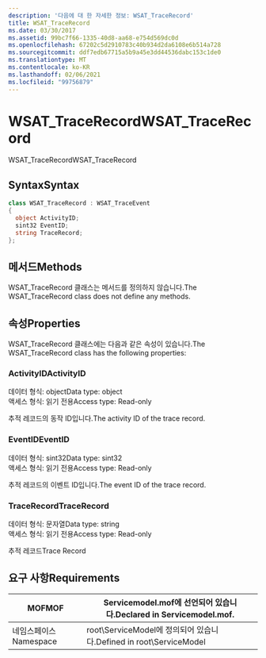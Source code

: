 ```yaml
---
description: '다음에 대 한 자세한 정보: WSAT_TraceRecord'
title: WSAT_TraceRecord
ms.date: 03/30/2017
ms.assetid: 99bc7f66-1335-40d8-aa68-e754d569dc0d
ms.openlocfilehash: 67202c5d2910783c40b934d2da6108e6b514a728
ms.sourcegitcommit: ddf7edb67715a5b9a45e3dd44536dabc153c1de0
ms.translationtype: MT
ms.contentlocale: ko-KR
ms.lasthandoff: 02/06/2021
ms.locfileid: "99756879"
---
```

# <a name="wsat_tracerecord"></a><span data-ttu-id="36360-103">WSAT_TraceRecord</span><span class="sxs-lookup"><span data-stu-id="36360-103">WSAT_TraceRecord</span></span>

<span data-ttu-id="36360-104">WSAT_TraceRecord</span><span class="sxs-lookup"><span data-stu-id="36360-104">WSAT_TraceRecord</span></span>  
  
## <a name="syntax"></a><span data-ttu-id="36360-105">Syntax</span><span class="sxs-lookup"><span data-stu-id="36360-105">Syntax</span></span>  
  
```csharp
class WSAT_TraceRecord : WSAT_TraceEvent  
{  
  object ActivityID;  
  sint32 EventID;  
  string TraceRecord;  
};  
```  
  
## <a name="methods"></a><span data-ttu-id="36360-106">메서드</span><span class="sxs-lookup"><span data-stu-id="36360-106">Methods</span></span>  

 <span data-ttu-id="36360-107">WSAT_TraceRecord 클래스는 메서드를 정의하지 않습니다.</span><span class="sxs-lookup"><span data-stu-id="36360-107">The WSAT_TraceRecord class does not define any methods.</span></span>  
  
## <a name="properties"></a><span data-ttu-id="36360-108">속성</span><span class="sxs-lookup"><span data-stu-id="36360-108">Properties</span></span>  

 <span data-ttu-id="36360-109">WSAT_TraceRecord 클래스에는 다음과 같은 속성이 있습니다.</span><span class="sxs-lookup"><span data-stu-id="36360-109">The WSAT_TraceRecord class has the following properties:</span></span>  
  
### <a name="activityid"></a><span data-ttu-id="36360-110">ActivityID</span><span class="sxs-lookup"><span data-stu-id="36360-110">ActivityID</span></span>  

 <span data-ttu-id="36360-111">데이터 형식: object</span><span class="sxs-lookup"><span data-stu-id="36360-111">Data type: object</span></span>  
<span data-ttu-id="36360-112">액세스 형식: 읽기 전용</span><span class="sxs-lookup"><span data-stu-id="36360-112">Access type: Read-only</span></span>  
  
 <span data-ttu-id="36360-113">추적 레코드의 동작 ID입니다.</span><span class="sxs-lookup"><span data-stu-id="36360-113">The activity ID of the trace record.</span></span>  
  
### <a name="eventid"></a><span data-ttu-id="36360-114">EventID</span><span class="sxs-lookup"><span data-stu-id="36360-114">EventID</span></span>  

 <span data-ttu-id="36360-115">데이터 형식: sint32</span><span class="sxs-lookup"><span data-stu-id="36360-115">Data type: sint32</span></span>  
<span data-ttu-id="36360-116">액세스 형식: 읽기 전용</span><span class="sxs-lookup"><span data-stu-id="36360-116">Access type: Read-only</span></span>  
  
 <span data-ttu-id="36360-117">추적 레코드의 이벤트 ID입니다.</span><span class="sxs-lookup"><span data-stu-id="36360-117">The event ID of the trace record.</span></span>  
  
### <a name="tracerecord"></a><span data-ttu-id="36360-118">TraceRecord</span><span class="sxs-lookup"><span data-stu-id="36360-118">TraceRecord</span></span>  

 <span data-ttu-id="36360-119">데이터 형식: 문자열</span><span class="sxs-lookup"><span data-stu-id="36360-119">Data type: string</span></span>  
<span data-ttu-id="36360-120">액세스 형식: 읽기 전용</span><span class="sxs-lookup"><span data-stu-id="36360-120">Access type: Read-only</span></span>  
  
 <span data-ttu-id="36360-121">추적 레코드</span><span class="sxs-lookup"><span data-stu-id="36360-121">Trace Record</span></span>  
  
## <a name="requirements"></a><span data-ttu-id="36360-122">요구 사항</span><span class="sxs-lookup"><span data-stu-id="36360-122">Requirements</span></span>  
  
|<span data-ttu-id="36360-123">MOF</span><span class="sxs-lookup"><span data-stu-id="36360-123">MOF</span></span>|<span data-ttu-id="36360-124">Servicemodel.mof에 선언되어 있습니다.</span><span class="sxs-lookup"><span data-stu-id="36360-124">Declared in Servicemodel.mof.</span></span>|  
|---------|-----------------------------------|  
|<span data-ttu-id="36360-125">네임스페이스</span><span class="sxs-lookup"><span data-stu-id="36360-125">Namespace</span></span>|<span data-ttu-id="36360-126">root\ServiceModel에 정의되어 있습니다.</span><span class="sxs-lookup"><span data-stu-id="36360-126">Defined in root\ServiceModel</span></span>|
